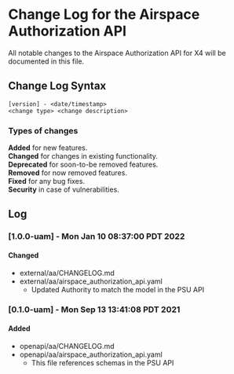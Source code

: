 # Change Log for the Airspace Authorization API
All notable changes to the Airspace Authorization API for X4 will be documented in this file.
  
## Change Log Syntax
``[version] - <date/timestamp>``  
``<change type> <change description>``    
  
### Types of changes
__Added__ for new features.  
__Changed__ for changes in existing functionality.  
__Deprecated__ for soon-to-be removed features.  
__Removed__ for now removed features.  
__Fixed__ for any bug fixes.  
__Security__ in case of vulnerabilities.  
  
## Log  

### [1.0.0-uam] - Mon Jan 10 08:37:00 PDT 2022
#### Changed
- external/aa/CHANGELOG.md
- external/aa/airspace_authorization_api.yaml
    - Updated Authority to match the model in the PSU API

### [0.1.0-uam] - Mon Sep 13 13:41:08 PDT 2021 
#### Added
- openapi/aa/CHANGELOG.md
- openapi/aa/airspace_authorization_api.yaml 
    - This file references schemas in the PSU API



